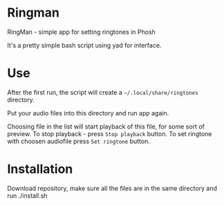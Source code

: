 # Ringman
RingMan - simple app for setting ringtones in Phosh

It's a pretty simple bash script using yad for interface.

# Use
After the first run, the script will create a `~/.local/share/ringtones` directory.

Put your audio files into this directory and run app again.

Choosing file in the list will start playback of this file, for some sort of preview. To stop playback - press `Stop playback` button. To set ringtone with choosen audiofile press `Set ringtone` button.

# Installation
Download repository, make sure all the files are in the same directory and run ./install.sh
